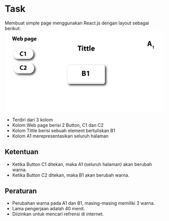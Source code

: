 # Task
Membuat simple page menggunakan React.js dengan layout sebagai berikut:
![layout](https://github.com/wahbifadhillah/simple-page-task/blob/9003a3c4446d156c77e278b4a342207a38fb5703/example.jpeg?raw=true)
- Terdiri dari 3 kolom
- Kolom Web page berisi 2 Button, C1 dan C2
- Kolom Tittle berisi sebuah element bertuliskan B1
- Kolom A1 merepresentasikan seluruh halaman

## Ketentuan
- Ketika Button C1 ditekan, maka A1 (seluruh halaman) akan berubah warna.
- Ketika Button C2 ditekan, maka B1 akan berubah warna.

## Peraturan
- Perubahan warna pada A1 dan B1, masing-masing memiliki 3 warna.
- Lama pengerjaan adalah 40 menit.
- Diizinkan untuk mencari refrensi di internet.